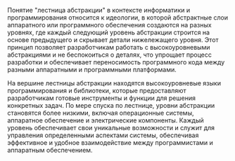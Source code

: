 Понятие "лестница абстракции" в контексте информатики и программирования относится к идеологии, в которой абстрактные слои аппаратного или программного обеспечения создаются на разных уровнях, где каждый следующий уровень абстракции строится на основе предыдущего и скрывает детали нижележащего уровня. Этот принцип позволяет разработчикам работать с высокоуровневыми абстракциями и не беспокоиться о деталях, что упрощает процесс разработки и обеспечивает переносимость программного кода между разными аппаратными и программными платформами.

На вершине лестницы абстракции находятся высокоуровневые языки программирования и библиотеки, которые предоставляют разработчикам готовые инструменты и функции для решения конкретных задач. По мере спуска по лестнице, уровни абстракции становятся более низкими, включая операционные системы, аппаратное обеспечение и электрические компоненты. Каждый уровень обеспечивает свои уникальные возможности и служит для управления определенными аспектами системы, обеспечивая эффективное и удобное взаимодействие между программистами и аппаратным обеспечением.